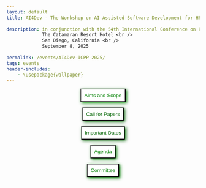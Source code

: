 ```yaml
---
layout: default
title: AI4Dev - The Workshop on AI Assisted Software Development for HPC <br /> 
    
description: in conjunction with the 54th International Conference on Parallel Processing, ICPP 2025 <br />
             The Catamaran Resort Hotel <br />
             San Diego, California <br />
             September 8, 2025
             
permalink: /events/AI4Dev-ICPP-2025/
tags: events
header-includes:
    - \usepackage{wallpaper}
---
```


<div id="container">
<center>
<button style="padding: 8px; background-color: white; color: green; box-shadow: 3px 3px 8px" 
  onclick="window.location.href='#aims-and-scope';">Aims and Scope</button>

<button style="padding: 8px; background-color: white; color: darkgreen; box-shadow: 3px 3px 8px"
  onclick="window.location.href='#call-for-papers';">Call for Papers</button>

<button style="padding: 8px; background-color: white; color: darkgreen; box-shadow: 3px 3px 8px"
  onclick="window.location.href='#important-dates';">Important Dates</button>

<button style="padding: 8px; background-color: white; color: green; box-shadow: 3px 3px 8px"
  onclick="window.location.href='#agenda';">Agenda</button>

<button style="padding: 8px; background-color: white; color: green; box-shadow: 3px 3px 8px"
  onclick="window.location.href='#committee';">Committee</button>
  
</center>
</div>

<br>

<html>
 <head>
    <style>
    {
        box-sizing: border-box;
    }
    /* Set additional styling options for the columns*/
    .column {
    float: left;
    width: 50%;
    }

    .row:after {
    content: "";
    display: table;
    clear: both;
    }
    </style>
 </head>
 <body>
    <div class="row">
        <div class="column">
          <img src="../2025-09-08-AI4Dev-files/icpp.png">
          <img src="../2025-09-08-AI4Dev-files/acm.jpg">
        </div>
        <div class="column">
          <img src="../2025-09-08-AI4Dev-files/AI.jpg">
        </div>
    </div>
 </body>
</html>

# Aims and Scope

<p align="justify">
While scientific software is an important component in the pursuit of scientific discovery, software development in high-performance computing (HPC) continues to be challenging. The software development process today combines contributions from domain scientists, applied mathematicians, computer scientists, and involves complex programming models. As a result of these diverse contributions software environments have become significantly complicated and expensive. <br /> 

With this increasing diversity, the complexity of software development increases and it requires a steep learning curve for new developers, resulting in a slower pace of software development. With the continuous integration of scientific applications in complex, deep software stacks (workflows, compilers, runtime libraries, heterogeneous systems) novel techniques and practical tools for assisting the software development in HPC are invaluable. Recent advances in generative AI and large language models, such as GitHub’s Copilot, OpenAI’s GPT, Meta’s Llama, among others, demonstrate already that they can perform important tasks in the HPC and scientific software development, such as verification & validation, generation of optimized code, code translation, porting of applications, etc.  <br /> 

The goal of the AI Assisted Software Development for High-performance Computing (HPC) workshop (AI4Dev) is to create a forum composed of researchers, scientists, application developers, computing centers, and industry staff to discuss ideas on how artificial intelligence can help in the whole process of HPC software development. The workshop will feature contributed papers and invited talks in the area.
</p>

<a href="#top"> &#10558; Back to top</a>


# Call for Papers

The workshop invites submissions of original research papers. Papers should be **no longer than 8 pages (including references)** and must be formatted according to the **[IEEE 2-column conference style](https://www.ieee.org/conferences/publishing/templates.html)**.

Papers should be submitted in PDF format via the [ICPP Linklings submission system](https://ssl.linklings.net/conferences/icpp/?page=Submit&id=AI4DEVAIAssistedSoftwareDevelopmentforHighperformanceComputingSubmission&site=icpp2025).

We expect papers in the following areas (but not limited to):

-	AI and/or Machine Learning (AI/ML) techniques to improve programming productivity
-	Performance analysis driven by AI and ML
-	Debugging and testing driven by AI/ML
-	AI/ML-assisted compiler optimizations and code generation
-	Auto-tuning and performance portability using AI/ML
-	Code synthesis and generation using automated AI/ML techniques
-	AI-assisted code recommendations for code maintainability, performance and correctness
-	IDE extensions using ML for improved programming productivity
-	AI-assisted software building and deployment
-	Mining best programming practices using ML
-	Addressing security, privacy, and licensing concerns using AI/ML for software development

<a href="#top"> &#10558; Back to top</a>

# Important Dates

- Paper Submission Deadline: **June 17, 2025**
- Notification of Acceptance: **July 08, 2025**
- Camera-Ready Deadline: **July 22, 2025**
- Workshop Date: **September 8, 2025**

<a href="#top"> &#10558; Back to top</a>

# Agenda

TBD

# Committee

Chairs:
- [William F Godoy](https://www.ornl.gov/staff-profile/william-f-godoy) Oak Ridge National Laboratory, USA
- [Ignacio Laguna](https://people.llnl.gov/lagunaperalt1) Lawrence Livermore National Laboratory, USA

Technical Committee:

- Diego Andrade Canosa, University of A Coruna, Spain
- Olivier Aumage, INRIA, France
- Matthew T Dearing, University of Illinois Chicago, USA
- Simon Garcia De Gonzalo, Sandia National Laboratory, USA
- Giorgis Georgakoudis, Lawrence Livermore National Laboratory, USA
- Yuka Ikarashi, Massachusetts Institute of Technology, USA
- Gokcen Kestor, Barcelona Supercomputing Center, Spain
- Francesca Lucchetti, Northeastern University, USA
- Monil Mohammad Alaul Haque, Oak Ridge National Laboratory, USA
- Daniel Nichols, University of Maryland, USA
- Hiroyuki Takizawa, Tohoku University, Japan
- Pedro Valero-Lara, Oak Ridge National Laboratory, USA
- Naifeng Zhang, Carnegie Mellon University, USA
- Keren Zhou, OpenAI/George Mason University, USA


<a href="#top"> &#10558; Back to top</a>

